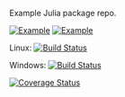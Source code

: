 Example Julia package repo.

[![Example](http://pkg.julialang.org/badges/Example_0.3.svg)](http://pkg.julialang.org/?pkg=Example&ver=0.3)
[![Example](http://pkg.julialang.org/badges/Example_0.4.svg)](http://pkg.julialang.org/?pkg=Example&ver=0.4)

Linux: [![Build Status](https://travis-ci.org/JuliaLang/Example.jl.svg?branch=master)](https://travis-ci.org/JuliaLang/Example.jl)

Windows: [![Build Status](https://ci.appveyor.com/api/projects/status/github/JuliaLang/Example.jl?branch=master&svg=true)](https://ci.appveyor.com/project/tkelman/example-jl/branch/master)

[![Coverage Status](https://coveralls.io/repos/JuliaLang/Example.jl/badge.svg?branch=master)](https://coveralls.io/r/JuliaLang/Example.jl?branch=master)

